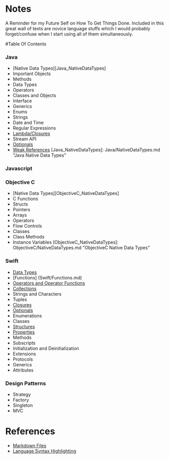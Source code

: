 # Notes
A Reminder for my Future Self on How To Get Things Done. Included in this great wall of texts are novice language stuffs which I would probably forget/confuse when I start using all of them simultaneously.

#Table Of Contents

### Java
* [Native Data Types][Java_NativeDataTypes]
* Important Objects
* Methods
* Data Types
* Operators
* Classes and Objects
* Interface
* Generics
* Enums
* Strings
* Date and Time
* Regular Expressions
* [Lambda/Closures](/Java/Lambda.md)
* Stream API
* [Optionals](http://www.oracle.com/technetwork/articles/java/java8-optional-2175753.html)
* [Weak References](https://docs.oracle.com/javase/7/docs/api/java/lang/ref/WeakReference.html)
[Java_NativeDataTypes]: Java/NativeDataTypes.md "Java Native Data Types"

### Javascript

### Objective C
* [Native Data Types][ObjectiveC_NativeDataTypes]
* C Functions
* Structs
* Pointers
* Arrays
* Operators
* Flow Controls
* Classes
* Class Methods
* Instance Variables
[ObjectiveC_NativeDataTypes]: ObjectiveC/NativeDataTypes.md "ObjectiveC Native Data Types"

### Swift
* [Data Types](/Swift/DataTypes.md)
* [Functions] (Swift/Functions.md)
* [Operators and Operator Functions](/Swift/Operators.md)
* [Collections](/Swift/Collections.md)
* Strings and Characters
* Tuples
* [Closures](/Swift/Closures.md)
* [Optionals](/Swift/Optionals.md)
* Enumerations
* Classes
* [Structures](/Swift/Structures.md)
* [Properties](/Swift/Properties.md)
* Methods
* Subscripts
* Initialization and Deinitialization
* Extensions
* Protocols
* Generics
* Attributes

### Design Patterns
* Strategy
* Factory
* Singleton
* MVC

# References
* [Markdown Files](https://help.github.com/articles/github-flavored-markdown/)
* [Language Syntax Highlighting](http://tinker.kotaweaver.com/blog/?p=152)




